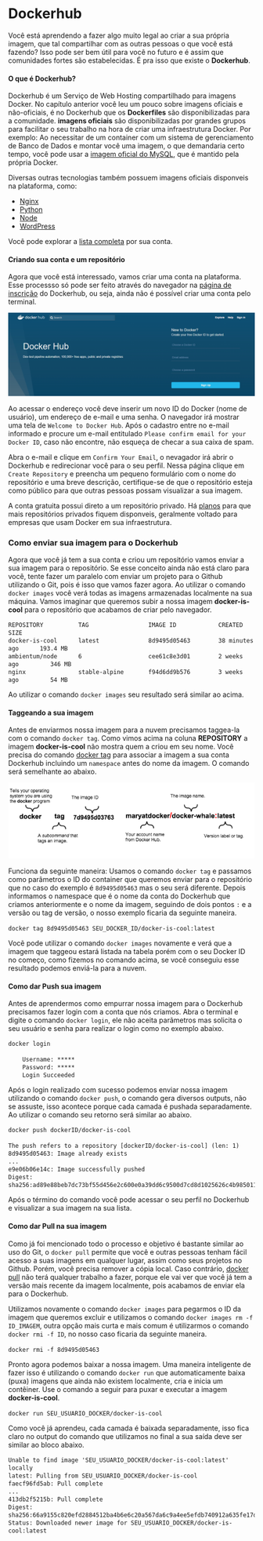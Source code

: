 # Dockerhub

Você está aprendendo a fazer algo muito legal ao criar a sua própria imagem, que tal compartilhar com as outras pessoas o que você está fazendo? Isso pode ser bem útil para você no futuro e é assim que comunidades fortes são estabelecidas. É pra isso que existe o **Dockerhub**.

#### O que é Dockerhub?

Dockerhub é um Serviço de Web Hosting compartilhado para imagens Docker. No capítulo anterior você leu um pouco sobre imagens oficiais e não-oficiais, é no Dockerhub que os **Dockerfiles** são disponibilizadas para a comunidade. **imagens oficiais** são disponibilizadas por grandes grupos para facilitar o seu trabalho na hora de criar uma infraestrutura Docker. Por exemplo: Ao necessitar de um container com um sistema de gerenciamento de Banco de Dados e montar você uma imagem, o que demandaria certo tempo, você pode usar a [imagem oficial do MySQL](https://hub.docker.com/_/mysql/), que é mantido pela própria Docker.

Diversas outras tecnologias também possuem imagens oficiais disponveis na plataforma, como:

+ [Nginx](https://hub.docker.com/_/nginx/)
+ [Python](https://hub.docker.com/_/python/)
+ [Node](https://hub.docker.com/_/node/)
+ [WordPress](https://hub.docker.com/_/wordpress/)

Você pode explorar a [lista completa](https://hub.docker.com/explore/) por sua conta.

#### Criando sua conta e um repositório

Agora que você está interessado, vamos criar uma conta na plataforma. Esse processso só pode ser feito através do navegador na [página de inscrição](https://hub.docker.com/register/?utm_source=getting_started_guide&utm_medium=embedded_MacOSX&utm_campaign=create_docker_hub_account) do Dockerhub, ou seja, ainda não é possível criar uma conta pelo terminal.

![Dockerhub](images/Dockerhub.png)

Ao acessar o endereço você deve inserir um novo ID do Docker (nome de usuário), um endereço de e-mail e uma senha. O navegador irá mostrar uma tela de `Welcome to Docker Hub`. Após o cadastro entre no e-mail informado e procure um e-mail entitulado `Please confirm email for your Docker ID`, caso não encontre, não esqueça de checar a sua caixa de spam.

Abra o e-mail e clique em `Confirm Your Email`, o nevagador irá abrir o Dockerhub e redirecionar você para o seu perfil. Nessa página clique em `Create Repository` e preencha um pequeno formulário com o nome do repositório e uma breve descrição, certifique-se de que o repositório esteja como público para que outras pessoas possam visualizar a sua imagem.

A conta gratuita possui direto a um repositório privado. Há [planos](https://hub.docker.com/account/billing-plans/) para que mais repositórios privados fiquem disponveis, geralmente voltado para empresas que usam Docker em sua infraestrutura. 

### Como enviar sua imagem para o Dockerhub

Agora que você já tem a sua conta e criou um repositório vamos enviar a sua imagem para o repositório. Se esse conceito ainda não está claro para você, tente fazer um paralelo com enviar um projeto para o Github utilizando o Git, pois é isso que vamos fazer agora. Ao utilizar o comando `docker images` você verá todas as imagens armazenadas localmente na sua máquina. Vamos imaginar que queremos subir a nossa imagem **docker-is-cool** para o repositório que acabamos de criar pelo navegador.

```
REPOSITORY          TAG                 IMAGE ID            CREATED             SIZE
docker-is-cool      latest              8d9495d05463        38 minutes ago      193.4 MB
ambientum/node      6                   cee61c8e3d01        2 weeks ago         346 MB
nginx               stable-alpine       f94d6dd9b576        3 weeks ago         54 MB
```

Ao utilizar o comando `docker images` seu resultado será similar ao acima.

#### Taggeando a sua imagem

Antes de enviarmos nossa imagem para a nuvem precisamos taggea-la com o comando `docker tag`. Como vimos acima na coluna **REPOSITORY** a imagem **docker-is-cool** não mostra quem a criou em seu nome. Você precisa do comando [docker tag](https://docs.docker.com/engine/reference/commandline/tag/) para associar a imagem a sua conta Dockerhub incluindo um `namespace` antes do nome da imagem. O comando será semelhante ao abaixo.

![Dockertag](images/Dockerhub-tag.png)

Funciona da seguinte maneira: Usamos o comando `docker tag` e passamos como parâmetros o ID do container que queremos enviar para o repositório que no caso do exemplo é `8d9495d05463` mas o seu será diferente. Depois informamos o namespace que é o nome da conta do Dockerhub que criamos anteriormente e o nome da imagem, seguindo de dois pontos `:` e a versão ou tag de versão, o nosso exemplo ficaria da seguinte maneira.

`docker tag 8d9495d05463 SEU_DOCKER_ID/docker-is-cool:latest`

Vocẽ pode utilizar o comando `docker images` novamente e verá que a imagem que taggeou estará listada na tabela porém com o seu Docker ID no começo, como fizemos no comando acima, se você conseguiu esse resultado podemos enviá-la para a nuvem.

#### Como dar Push sua imagem

Antes de aprendermos como empurrar nossa imagem para o Dockerhub precisamos fazer login com a conta que nós criamos. Abra o terminal e digite o comando `docker login`, ele não aceita parãmetros mas solicita o seu usuário e senha para realizar o login como no exemplo abaixo.

```
docker login

    Username: *****
    Password: *****
    Login Succeeded
```

Após o login realizado com sucesso podemos enviar nossa imagem utilizando o comando `docker push`, o comando gera diversos outputs, não se assuste, isso acontece porque cada camada é pushada separadamente. Ao utilizar o comando seu retorno será similar ao abaixo.

```
docker push dockerID/docker-is-cool

The push refers to a repository [dockerID/docker-is-cool] (len: 1)
8d9495d05463: Image already exists
...
e9e06b06e14c: Image successfully pushed
Digest: sha256:ad89e88beb7dc73bf55d456e2c600e0a39dd6c9500d7cd8d1025626c4b985011
```

Após o término do comando você pode acessar o seu perfil no Dockerhub e visualizar a sua imagem na sua lista.

#### Como dar Pull na sua imagem

Como já foi mencionado todo o processo e objetivo é bastante similar ao uso do Git, o `docker pull` permite que você e outras pessoas tenham fácil acesso a suas imagens em qualquer lugar, assim como seus projetos no Github. Porém, você precisa remover a cópia local. Caso contrário, [docker pull](https://docs.docker.com/engine/reference/commandline/pull/) não terá qualquer trabalho a fazer, porque ele vai ver que você já tem a versão mais recente da imagem localmente, pois acabamos de enviar ela para o Dockerhub.

Utilizamos novamente o comando `docker images` para pegarmos o ID da imagem que queremos excluir e utilizamos o comando `docker images rm -f ID_IMAGEM`, outra opção mais curta e mais comum é utilizarmos o comando `docker rmi -f ID`, no nosso caso ficaria da seguinte maneira.

`docker rmi -f 8d9495d05463`

Pronto agora podemos baixar a nossa imagem. Uma maneira inteligente de fazer isso é utilizando o comando `docker run` que automaticamente baixa (puxa) imagens que ainda não existem localmente, cria e inicia um contêiner. Use o comando a seguir para puxar e executar a imagem **docker-is-cool**.

`docker run SEU_USUARIO_DOCKER/docker-is-cool`

Como você já aprendeu, cada camada é baixada separadamente, isso fica claro no output do comando que utilizamos no final a sua saída deve ser similar ao bloco abaixo.

```
Unable to find image 'SEU_USUARIO_DOCKER/docker-is-cool:latest' locally
latest: Pulling from SEU_USUARIO_DOCKER/docker-is-cool
faecf96fd5ab: Pull complete 
...
413db2f5215b: Pull complete 
Digest: sha256:66a9155c820efd2884512ba4b6e6c20a567da6c9a4ee5efdb740912a635fe17d
Status: Downloaded newer image for SEU_USUARIO_DOCKER/docker-is-cool:latest
```
